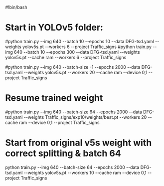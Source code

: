 #!bin/bash
# Start in YOLOv5 folder:
#python train.py --img 640 --batch 10 --epochs 10 --data DFG-tsd.yaml --weights yolov5s.pt --workers 6 --project Traffic_signs
#python train.py --img 640 --batch 10 --epochs 300 --data DFG-tsd.yaml --weights yolov5s.pt --cache ram --workers 6 --project Traffic_signs


#python train.py --img 640 --batch-size -1 --epochs 2000 --data DFG-tsd.yaml --weights yolov5s.pt --workers 20 --cache ram --device 0,1 --project Traffic_signs

# Resume trained weight

#python train.py --img 640 --batch-size 64 --epochs 2000 --data DFG-tsd.yaml --weights Traffic_signs/exp10/weights/best.pt --workers 20 --cache ram --device 0,1 --project Traffic_signs

# Start from original v5s weight with correct splitting & batch 64
python train.py --img 640 --batch-size 64 --epochs 2000 --data DFG-tsd.yaml --weights yolov5s.pt --workers 10 --cache ram --device 0,1 --project Traffic_signs
